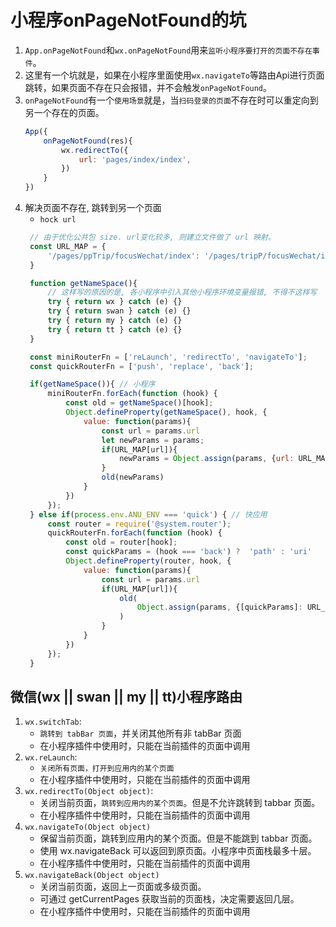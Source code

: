 # 小程序onPageNotFound的坑

1. `App.onPageNotFound`和`wx.onPageNotFound`用来`监听小程序要打开的页面不存在事件`。
2. 这里有一个坑就是，如果在小程序里面使用`wx.navigateTo`等路由Api进行页面跳转，如果页面不存在只会报错，并不会触发`onPageNotFound`。
3. `onPageNotFound`有一个`使用场景`就是，当`扫码登录的页面`不存在时可以重定向到另一个存在的页面。
    ```javascript
    App({
        onPageNotFound(res){
            wx.redirectTo({
                url: 'pages/index/index',
            })
        }
    })
    ```
4. 解决页面不存在, 跳转到另一个页面
    * `hock url`
   ```javascript
    // 由于优化公共包 size. url变化较多, 则建立文件做了 url 映射。
    const URL_MAP = {
        '/pages/ppTrip/focusWechat/index': '/pages/tripP/focusWechat/index',
    }

    function getNameSpace(){
        // 这样写的原因的是, 各小程序中引入其他小程序环境变量报错, 不得不这样写
        try { return wx } catch (e) {}
        try { return swan } catch (e) {}
        try { return my } catch (e) {}
        try { return tt } catch (e) {}
    }

    const miniRouterFn = ['reLaunch', 'redirectTo', 'navigateTo'];
    const quickRouterFn = ['push', 'replace', 'back'];

    if(getNameSpace()){ // 小程序
        miniRouterFn.forEach(function (hook) {
            const old = getNameSpace()[hook];
            Object.defineProperty(getNameSpace(), hook, {
                value: function(params){
                    const url = params.url
                    let newParams = params;
                    if(URL_MAP[url]){
                        newParams = Object.assign(params, {url: URL_MAP[url]})
                    }
                    old(newParams)
                }
            })
        });
    } else if(process.env.ANU_ENV === 'quick') { // 快应用
        const router = require('@system.router');
        quickRouterFn.forEach(function (hook) {
            const old = router[hook];
            const quickParams = (hook === 'back') ?  'path' : 'uri'
            Object.defineProperty(router, hook, {
                value: function(params){
                    const url = params.url
                    if(URL_MAP[url]){
                        old(
                            Object.assign(params, {[quickParams]: URL_MAP[url]})
                        )
                    }
                }
            })
        });
    }
   ```


## 微信(wx || swan || my || tt)小程序路由
1. `wx.switchTab`:
    * `跳转到 tabBar 页面`，并关闭其他所有非 tabBar 页面
    * 在小程序插件中使用时，只能在当前插件的页面中调用
2. `wx.reLaunch`:
    * `关闭所有页面，打开到应用内的某个页面`
    * 在小程序插件中使用时，只能在当前插件的页面中调用
3. `wx.redirectTo(Object object)`:
    * 关闭当前页面，`跳转到应用内的某个页面`。但是不允许跳转到 tabbar 页面。
    * 在小程序插件中使用时，只能在当前插件的页面中调用
4. `wx.navigateTo(Object object)`
    * 保留当前页面，跳转到应用内的某个页面。但是不能跳到 tabbar 页面。
    * 使用 wx.navigateBack 可以返回到原页面。小程序中页面栈最多十层。
    * 在小程序插件中使用时，只能在当前插件的页面中调用
5. `wx.navigateBack(Object object)`
    * 关闭当前页面，返回上一页面或多级页面。
    * 可通过 getCurrentPages 获取当前的页面栈，决定需要返回几层。
    * 在小程序插件中使用时，只能在当前插件的页面中调用







